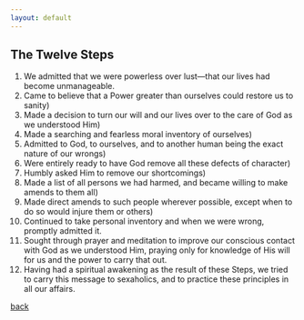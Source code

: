 ```yaml
---
layout: default
---
```


## The Twelve Steps

1) We admitted that we were powerless over lust—that our lives had become unmanageable.
2) Came to believe that a Power greater than ourselves could restore us to sanity)
3) Made a decision to turn our will and our lives over to the care of God as we understood Him)
4) Made a searching and fearless moral inventory of ourselves)
5) Admitted to God, to ourselves, and to another human being the exact nature of our wrongs)
6) Were entirely ready to have God remove all these defects of character)
7) Humbly asked Him to remove our shortcomings)
8) Made a list of all persons we had harmed, and became willing to make amends to them all)
9) Made direct amends to such people wherever possible, except when to do so would injure them or others)
10) Continued to take personal inventory and when we were wrong, promptly admitted it.
11) Sought through prayer and meditation to improve our conscious contact with God as we understood Him, praying only for knowledge of His will for us and the power to carry that out.
12) Having had a spiritual awakening as the result of these Steps, we tried to carry this message to sexaholics, and to practice these principles in all our affairs.


[back](./)
